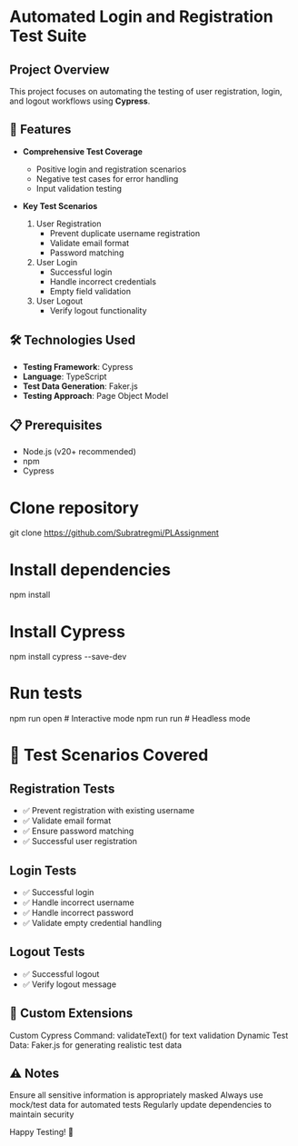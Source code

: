 # Automated Login and Registration Test Suite

## Project Overview

This project focuses on automating the testing of user registration, login, and logout workflows using **Cypress**.

## 🚀 Features

- **Comprehensive Test Coverage**

  - Positive login and registration scenarios
  - Negative test cases for error handling
  - Input validation testing

- **Key Test Scenarios**
  1. User Registration
     - Prevent duplicate username registration
     - Validate email format
     - Password matching
  2. User Login
     - Successful login
     - Handle incorrect credentials
     - Empty field validation
  3. User Logout
     - Verify logout functionality

## 🛠 Technologies Used

- **Testing Framework**: Cypress
- **Language**: TypeScript
- **Test Data Generation**: Faker.js
- **Testing Approach**: Page Object Model

## 📋 Prerequisites

- Node.js (v20+ recommended)
- npm
- Cypress

# Clone repository

git clone https://github.com/Subratregmi/PLAssignment

# Install dependencies

npm install

# Install Cypress

npm install cypress --save-dev

# Run tests

npm run open # Interactive mode
npm run run # Headless mode

# 🧪 Test Scenarios Covered

## Registration Tests

- ✅ Prevent registration with existing username
- ✅ Validate email format
- ✅ Ensure password matching
- ✅ Successful user registration

## Login Tests

- ✅ Successful login
- ✅ Handle incorrect username
- ✅ Handle incorrect password
- ✅ Validate empty credential handling

## Logout Tests

- ✅ Successful logout
- ✅ Verify logout message

## 📝 Custom Extensions

Custom Cypress Command: validateText() for text validation
Dynamic Test Data: Faker.js for generating realistic test data

## ⚠️ Notes

Ensure all sensitive information is appropriately masked
Always use mock/test data for automated tests
Regularly update dependencies to maintain security

Happy Testing! 🚀
